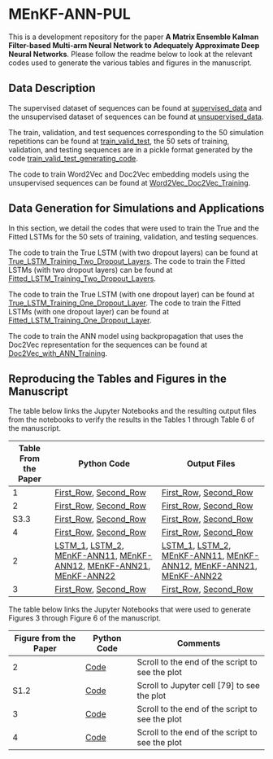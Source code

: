 # MEnKF-ANN-PUL
This is a development repository for the paper **A Matrix Ensemble Kalman Filter-based Multi-arm Neural Network to Adequately Approximate Deep Neural Networks**. Please follow the readme below to look at the relevant codes used to generate the various tables and figures in the manuscript. 

## Data Description

The supervised dataset of sequences can be found at [supervised_data](https://github.com/Ved-Piyush/MEnKF-ANN-PUL/blob/main/Data_Generation/Data/supervised.csv) and the unsupervised dataset of sequences can be found at [unsupervised_data](https://github.com/Ved-Piyush/MEnKF-ANN-PUL/blob/main/Data_Generation/Data/all_unsupervised.csv). 

The train, validation, and test sequences corresponding to the 50 simulation repetitions can be found at [train_valid_test](https://github.com/Ved-Piyush/MEnKF-ANN-PUL/blob/main/Data_Generation/Data/train_valid_test_splits_50.pkl), the 50 sets of training, validation, and testing sequences are in a pickle format generated by the code [train_valid_test_generating_code](https://github.com/Ved-Piyush/MEnKF-ANN-PUL/blob/main/Data_Generation/Scripts/Generate_Train_Valid_Test_50_Random_Samples.ipynb). 

The code to train Word2Vec and Doc2Vec embedding models using the unsupervised sequences can be found at [Word2Vec_Doc2Vec_Training](https://github.com/Ved-Piyush/MEnKF-ANN-PUL/blob/main/Data_Generation/Scripts/Train_Word2Vec_Doc2Vec.ipynb). 

## Data Generation for Simulations and Applications

In this section, we detail the codes that were used to train the True and the Fitted LSTMs for the 50 sets of training, validation, and testing sequences. 

The code to train the True LSTM (with two dropout layers) can be found at [True_LSTM_Training_Two_Dropout_Layers](https://github.com/Ved-Piyush/MEnKF-ANN-PUL/blob/main/Data_Generation/LSTM_Heavy_Dropout/Generate_Heavy_Dropout_First_LSTM.ipynb). The code to train the Fitted LSTMs (with two dropout layers) can be found at [Fitted_LSTM_Training_Two_Dropout_Layers](https://github.com/Ved-Piyush/MEnKF-ANN-PUL/blob/main/Data_Generation/LSTM_Heavy_Dropout/Generate_Heavy_Dropout_Second_LSTM.ipynb). 

The code to train the True LSTM (with one dropout layer) can be found at [True_LSTM_Training_One_Dropout_Layer](https://github.com/Ved-Piyush/MEnKF-ANN-PUL/blob/main/Data_Generation/LSTM_Low_Dropout/Generate_Low_Dropout_First_LSTM.ipynb). The code to train the Fitted LSTMs (with one dropout layer) can be found at [Fitted_LSTM_Training_One_Dropout_Layer](https://github.com/Ved-Piyush/MEnKF-ANN-PUL/blob/main/Data_Generation/LSTM_Low_Dropout/Generate_Low_Dropout_Second_LSTM.ipynb). 

The code to train the ANN model using backpropagation that uses the Doc2Vec representation for the sequences can be found at [Doc2Vec_with_ANN_Training](https://github.com/Ved-Piyush/MEnKF-ANN-PUL/blob/main/Data_Generation/Doc2Vec_ANN/Generate_Low_Dropout_First_LSTM.ipynb).

## Reproducing the Tables and Figures in the Manuscript
The table below links the Jupyter Notebooks and the resulting output files from the notebooks to verify the results in the Tables 1 through Table 6 of the manuscript. 

| Table From the Paper  | Python Code |  Output Files        |
| ------------- | ------------- | ------------- |
| 1  | [First_Row](https://github.com/Ved-Piyush/MEnKF-ANN-PUL/blob/main/Simulations_EnKF_LSTM_Doc2Vec_Heavy_Dropout/Simulations_EnKF_Old_Strategy_Doc2Vec_lstm_extract_var_16_size_ens_216.ipynb), [Second_Row](https://github.com/Ved-Piyush/MEnKF-ANN-PUL/blob/main/Simulations_EnKF_LSTM_Doc2Vec_Heavy_Dropout/Simulations_EnKF_Old_Strategy_Doc2Vec_lstm_extract_var_32_size_ens_216.ipynb)   | [First_Row](https://github.com/Ved-Piyush/MEnKF-ANN-PUL/blob/main/Simulations_EnKF_LSTM_Doc2Vec_Heavy_Dropout/mean_metrics_EnKF_LSTM_Doc2Vec_var_weights_16_num_ens_216.csv), [Second_Row](https://github.com/Ved-Piyush/MEnKF-ANN-PUL/blob/main/Simulations_EnKF_LSTM_Doc2Vec_Heavy_Dropout/mean_metrics_EnKF_LSTM_Doc2Vec_var_weights_32_num_ens_216.csv)               |
| 2  | [First_Row](https://github.com/Ved-Piyush/MEnKF-ANN-PUL/blob/main/Simulations_MC_Dropout_Just_LSTM_Heavy_Dropout/Simulations_MC_Dropout_Old_Strategy_Just_LSTM_extract_rate_0.5_bnn_reps_50.ipynb), [Second_Row](https://github.com/Ved-Piyush/MEnKF-ANN-PUL/blob/main/Simulations_MC_Dropout_Just_LSTM_Heavy_Dropout/Simulations_MC_Dropout_Old_Strategy_Just_LSTM_extract_rate_0.5_bnn_reps_200.ipynb)  | [First_Row](https://github.com/Ved-Piyush/MEnKF-ANN-PUL/blob/main/Simulations_MC_Dropout_Just_LSTM_Heavy_Dropout/mean_metrics_MCD_Just_LSTMrate0.5_bnn_reps_50.csv), [Second_Row](https://github.com/Ved-Piyush/MEnKF-ANN-PUL/blob/main/Simulations_MC_Dropout_Just_LSTM_Heavy_Dropout/mean_metrics_MCD_Just_LSTMrate0.5_bnn_reps_200.csv) |
| S3.3  | [First_Row](https://github.com/Ved-Piyush/MEnKF-ANN-PUL/blob/main/Simulations_EnKF_Doc2Vec_Word2Vec_Heavy_Dropout/Simulations_EnKF_Old_Strategy_Word2Vec_lstm_extract_var_16_size_ens_216.ipynb), [Second_Row](https://github.com/Ved-Piyush/MEnKF-ANN-PUL/blob/main/Simulations_EnKF_Doc2Vec_Word2Vec_Heavy_Dropout/Simulations_EnKF_Old_Strategy_Word2Vec_lstm_extract_var_32_size_ens_216.ipynb)  | [First_Row](https://github.com/Ved-Piyush/MEnKF-ANN-PUL/blob/main/Simulations_EnKF_Doc2Vec_Word2Vec_Heavy_Dropout/mean_metrics_EnKF_LSTM_Doc2Vec_var_weights_16_num_ens_216.csv), [Second_Row](https://github.com/Ved-Piyush/MEnKF-ANN-PUL/blob/main/Simulations_EnKF_Doc2Vec_Word2Vec_Heavy_Dropout/mean_metrics_EnKF_LSTM_Doc2Vec_var_weights_32_num_ens_216.csv)|
| 4 | [First_Row](https://github.com/Ved-Piyush/MEnKF-ANN-PUL/blob/main/Real_World_EnKF_LSTM_Doc2Vec_Heavy_Dropout/Real_World_EnKF_Old_Strategy_Doc2Vec_lstm_extract_var_16_size_ens_216.ipynb), [Second_Row](https://github.com/Ved-Piyush/MEnKF-ANN-PUL/blob/main/Real_World_EnKF_LSTM_Doc2Vec_Heavy_Dropout/Real_World_EnKF_Old_Strategy_Doc2Vec_lstm_extract_var_32_size_ens_216.ipynb)  | [First_Row](https://github.com/Ved-Piyush/MEnKF-ANN-PUL/blob/main/Real_World_EnKF_LSTM_Doc2Vec_Heavy_Dropout/Real_World_mean_metrics_EnKF_LSTM_Doc2Vec_var_weights_16_num_ens_216.csv), [Second_Row](https://github.com/Ved-Piyush/MEnKF-ANN-PUL/blob/main/Real_World_EnKF_LSTM_Doc2Vec_Heavy_Dropout/Real_World_mean_metrics_EnKF_LSTM_Doc2Vec_var_weights_32_num_ens_216.csv)|
| 2 | [LSTM_1](https://github.com/Ved-Piyush/MEnKF-ANN-PUL/blob/main/Real_World_LSTM_Models_Heavy_Dropout/Real_World_Just_One_LSTM_Old_Strategy_Heavy_Dropout.ipynb), [LSTM_2](https://github.com/Ved-Piyush/MEnKF-ANN-PUL/blob/main/Real_World_LSTM_Models_Low_Dropout/Real_World_Just_One_LSTM_Old_Strategy_Low_Dropout.ipynb), [MEnKF-ANN11](https://github.com/Ved-Piyush/MEnKF-ANN-PUL/blob/main/Real_World_EnKF_LSTM_Doc2Vec_Heavy_Dropout/Real_World_EnKF_Old_Strategy_Doc2Vec_lstm_extract_var_16_size_ens_216.ipynb), [MEnKF-ANN12](https://github.com/Ved-Piyush/MEnKF-ANN-PUL/blob/main/Real_World_EnKF_LSTM_Doc2Vec_Heavy_Dropout/Real_World_EnKF_Old_Strategy_Doc2Vec_lstm_extract_var_32_size_ens_216.ipynb), [MEnKF-ANN21](https://github.com/Ved-Piyush/MEnKF-ANN-PUL/blob/main/Real_World_EnKF_LSTM_Doc2Vec_Low_Dropout/Real_World_EnKF_Old_Strategy_Doc2Vec_lstm_extract_var_16_size_ens_216.ipynb), [MEnKF-ANN22](https://github.com/Ved-Piyush/MEnKF-ANN-PUL/blob/main/Real_World_EnKF_LSTM_Doc2Vec_Low_Dropout/Real_World_EnKF_Old_Strategy_Doc2Vec_lstm_extract_var_32_size_ens_216.ipynb)| [LSTM_1](https://github.com/Ved-Piyush/MEnKF-ANN-PUL/blob/main/Real_World_LSTM_Models_Heavy_Dropout/mean_metrics_real_world_just_lstm_heavy_dropout_drop_rate_0.5_bnn_reps_200.csv), [LSTM_2](https://github.com/Ved-Piyush/MEnKF-ANN-PUL/blob/main/Real_World_LSTM_Models_Low_Dropout/mean_metrics_real_world_just_lstm_low_dropout_drop_rate_0.5_bnn_reps_200.csv), [MEnKF-ANN11](https://github.com/Ved-Piyush/MEnKF-ANN-PUL/blob/main/Real_World_EnKF_LSTM_Doc2Vec_Heavy_Dropout/Real_World_mean_metrics_EnKF_LSTM_Doc2Vec_var_weights_16_num_ens_216.csv), [MEnKF-ANN12](https://github.com/Ved-Piyush/MEnKF-ANN-PUL/blob/main/Real_World_EnKF_LSTM_Doc2Vec_Heavy_Dropout/Real_World_mean_metrics_EnKF_LSTM_Doc2Vec_var_weights_32_num_ens_216.csv), [MEnKF-ANN21](https://github.com/Ved-Piyush/MEnKF-ANN-PUL/blob/main/Real_World_EnKF_LSTM_Doc2Vec_Low_Dropout/Real_World_mean_metrics_EnKF_LSTM_Doc2Vec_var_weights_16_num_ens_216.csv), [MEnKF-ANN22](https://github.com/Ved-Piyush/MEnKF-ANN-PUL/blob/main/Real_World_EnKF_LSTM_Doc2Vec_Low_Dropout/Real_World_mean_metrics_EnKF_LSTM_Doc2Vec_var_weights_32_num_ens_216.csv) |
| 3  | [First_Row](https://github.com/Ved-Piyush/MEnKF-ANN-PUL/blob/main/Real_World_ANN_LSTM_Generate_EnKF_LSTM_Doc2Vec/Real_World_ANN_LSTM_EnKF_LSTM_Doc2Vec_var_2_size_ens_433.ipynb), [Second_Row](https://github.com/Ved-Piyush/MEnKF-ANN-PUL/blob/main/Real_World_ANN_LSTM_Generate_EnKF_LSTM_Doc2Vec/Real_World_ANN_LSTM_EnKF_LSTM_Doc2Vec_var_4_size_ens_433.ipynb)   | [First_Row](https://github.com/Ved-Piyush/MEnKF-ANN-PUL/blob/main/Real_World_ANN_LSTM_Generate_EnKF_LSTM_Doc2Vec/Real_World_mean_metrics_ANN_LSTM_EnKF_LSTM_Doc2Vec_var_weights_2_num_ens_433.csv), [Second_Row](https://github.com/Ved-Piyush/MEnKF-ANN-PUL/blob/main/Real_World_ANN_LSTM_Generate_EnKF_LSTM_Doc2Vec/Real_World_mean_metrics_ANN_LSTM_EnKF_LSTM_Doc2Vec_var_weights_4_num_ens_433.csv) |

The table below links the Jupyter Notebooks that were used to generate Figures 3 through Figure 6 of the manuscript. 

| Figure from the Paper  | Python Code | Comments|
| ------------- | ------------- | ------------- |
| 2  | [Code](https://github.com/Ved-Piyush/MEnKF-ANN-PUL/blob/main/Boxplots_Just_LSTMs_with_Dropout.ipynb)| Scroll to the end of the script to see the plot|
| S1.2  | [Code](https://github.com/Ved-Piyush/MEnKF-ANN-PUL/blob/main/Simulations_EnKF_LSTM_Doc2Vec_Heavy_Dropout/Simulations_EnKF_Old_Strategy_Doc2Vec_lstm_extract_var_32_size_ens_216.ipynb)| Scroll to Jupyter cell [79] to see the plot| 
| 3  | [Code](https://github.com/Ved-Piyush/MEnKF-ANN-PUL/blob/main/Real_World_EnKF_LSTM_Doc2Vec_Heavy_Dropout/Real_World_EnKF_Old_Strategy_Doc2Vec_lstm_extract_var_16_size_ens_216.ipynb)|Scroll to the end of the script to see the plot| 
| 4  | [Code](https://github.com/Ved-Piyush/MEnKF-ANN-PUL/blob/main/Boxplots_EnKFs.ipynb)|Scroll to the end of the script to see the plot|
